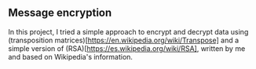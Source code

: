 ## Message encryption
In this project, I tried a simple approach to encrypt and decrypt data using (transposition matrices)[https://en.wikipedia.org/wiki/Transpose] and a simple version of (RSA)[https://es.wikipedia.org/wiki/RSA], written by me and based on Wikipedia's information.
